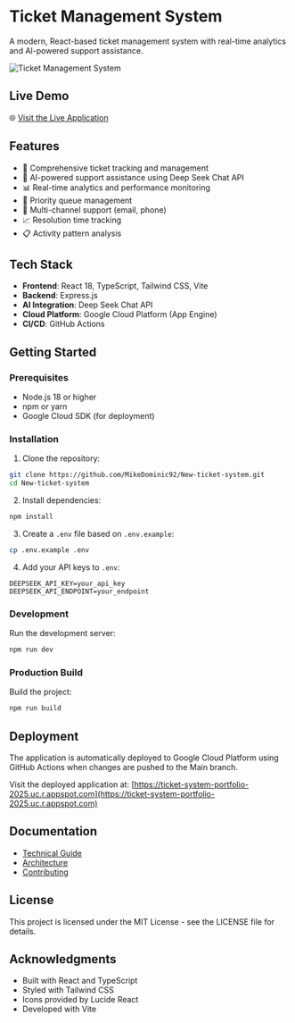 # Ticket Management System

A modern, React-based ticket management system with real-time analytics and AI-powered support assistance.

![Ticket Management System](https://images.unsplash.com/photo-1586281380349-632531db7ed4?auto=format&fit=crop&q=80&w=2000)

## Live Demo
🌐 [Visit the Live Application](https://ticket-system-portfolio-2025.uc.r.appspot.com)

## Features

- 🎫 Comprehensive ticket tracking and management
- 🤖 AI-powered support assistance using Deep Seek Chat API
- 📊 Real-time analytics and performance monitoring
- 🔄 Priority queue management
- 📱 Multi-channel support (email, phone)
- 📈 Resolution time tracking
- 📋 Activity pattern analysis

## Tech Stack

- **Frontend**: React 18, TypeScript, Tailwind CSS, Vite
- **Backend**: Express.js
- **AI Integration**: Deep Seek Chat API
- **Cloud Platform**: Google Cloud Platform (App Engine)
- **CI/CD**: GitHub Actions

## Getting Started

### Prerequisites

- Node.js 18 or higher
- npm or yarn
- Google Cloud SDK (for deployment)

### Installation

1. Clone the repository:
```bash
git clone https://github.com/MikeDominic92/New-ticket-system.git
cd New-ticket-system
```

2. Install dependencies:
```bash
npm install
```

3. Create a `.env` file based on `.env.example`:
```bash
cp .env.example .env
```

4. Add your API keys to `.env`:
```env
DEEPSEEK_API_KEY=your_api_key
DEEPSEEK_API_ENDPOINT=your_endpoint
```

### Development

Run the development server:
```bash
npm run dev
```

### Production Build

Build the project:
```bash
npm run build
```

## Deployment

The application is automatically deployed to Google Cloud Platform using GitHub Actions when changes are pushed to the Main branch.

Visit the deployed application at: [https://ticket-system-portfolio-2025.uc.r.appspot.com](https://ticket-system-portfolio-2025.uc.r.appspot.com)

## Documentation

- [Technical Guide](./docs/TECHNICAL_GUIDE.md)
- [Architecture](./docs/ARCHITECTURE.md)
- [Contributing](./docs/CONTRIBUTING.md)

## License

This project is licensed under the MIT License - see the LICENSE file for details.

## Acknowledgments

- Built with React and TypeScript
- Styled with Tailwind CSS
- Icons provided by Lucide React
- Developed with Vite
